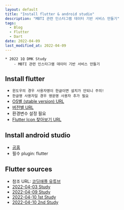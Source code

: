 ```yaml
---
layout: default
title: "Install flutter & android studio"
description: "MBTI 관련 인스타그램 데이터 기반 서비스 만들기"
tags:
  - Blog
  - Flutter
  - Dart
date: 2022-04-09
last_modified_at: 2022-04-09
---
```

```
* 2022 1Q DMK Study
    - MBTI 관련 인스타그램 데이터 기반 서비스 만들기
```
## Install flutter
- `윈도우의 경우 사용자명이 한글이면 설치가 안되니 주의!`
- `한글명 사용자일 경우 영문명 사용자 추가 필요`
- [OS별 (stable version) URL](https://docs.flutter.dev/get-started/install?gclid=EAIaIQobChMIuO_w4qeG9wIVWnRgCh2WcAkDEAAYASAAEgLIDfD_BwE&gclsrc=aw.ds)
- [버전별 URL](https://docs.flutter.dev/development/tools/sdk/releases)
- 환경변수 설정 필요
- [Flutter Icon 찾아보기 URL](https://fonts.google.com/icons?selected=Material+Icons)

## Install android studio
- [공홈](https://developer.android.com/studio?gclid=EAIaIQobChMI-67Nqq2G9wIViSRgCh2g5g3yEAAYASAAEgK78PD_BwE&gclsrc=aw.ds)
- 필수 plugin: flutter


## Flutter sources
- 참조 URL: [코딩애플 유튜브](https://www.youtube.com/watch?v=usE9IKaogDU&list=PLfLgtT94nNq1izG4R2WDN517iPX4WXH3C)
- [2022-04-03 Study](https://github.com/alstjq9295/blog/blob/main/_sources/20220403_main.dart)
- [2022-04-09 Study](https://github.com/alstjq9295/blog/blob/main/_sources/20220409_main.dart)
- [2022-04-10 1st Study](https://github.com/alstjq9295/blog/blob/main/_sources/20220410_6th_main.dart)
- [2022-04-10 2nd Study](https://github.com/alstjq9295/blog/blob/main/_sources/20220410_7th_main.dart)
